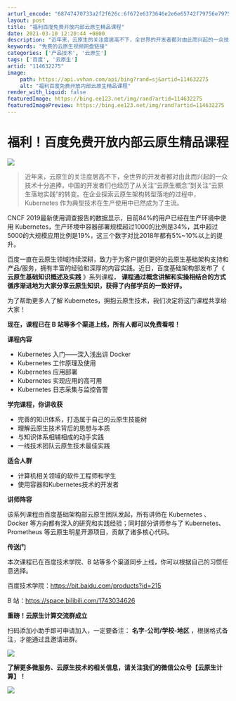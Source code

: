 ```yaml
---
arturl_encode: "68747470733a2f2f626c:6f672e6373646e2e6e65742f79756e7975616e7368656e672f:61727469636c652f64657461696c732f313134363332323735"
layout: post
title: "福利百度免费开放内部云原生精品课程"
date: 2021-03-10 12:20:44 +0800
description: "近年来，云原生的关注度居高不下，全世界的开发者都对由此而兴起的一众技术十分追捧，中国的开发者们也经历"
keywords: "免费的云原生视频网盘链接"
categories: ['产品技术', '云原生']
tags: ['百度', '云原生']
artid: "114632275"
image:
    path: https://api.vvhan.com/api/bing?rand=sj&artid=114632275
    alt: "福利百度免费开放内部云原生精品课程"
render_with_liquid: false
featuredImage: https://bing.ee123.net/img/rand?artid=114632275
featuredImagePreview: https://bing.ee123.net/img/rand?artid=114632275
---
```


# 福利！百度免费开放内部云原生精品课程

![](https://i-blog.csdnimg.cn/blog_migrate/7a18e4582dc441d1625df35ed4c581f8.jpeg)

> 近年来，云原生的关注度居高不下，全世界的开发者都对由此而兴起的一众技术十分追捧，中国的开发者们也经历了从关注“云原生概念”到关注“云原生落地实践”的转变。在企业探索云原生架构转型落地的过程中，Kubernetes 作为典型技术在生产使用中已然成为了主流。

CNCF 2019最新使用调查报告的数据显示，目前84%的用户已经在生产环境中使用 Kubernetes，生产环境中容器部署规模超过1000的比例是34%，其中超过5000的大规模应用比例是19%，这三个数字对比2018年都有5%~10%以上的提升。

百度一直在云原生领域持续深耕，致力于为客户提供更好的云原生基础架构支持和产品/服务，拥有丰富的经验和深厚的内容实践。近日，百度基础架构部发布了《
**云原生基础知识概述及实践**
》系列课程，
**课程通过概念讲解和实操相结合的方式循序渐进地为大家分享云原生知识，获得了内部学员的一致好评。**

为了帮助更多人了解 Kubernetes，拥抱云原生技术，我们决定将这门课程共享给大家！

**现在，课程已在 B 站等多个渠道上线，所有人都可以免费看啦！**

**课程内容**

* Kubernetes 入门——深入浅出讲 Docker
* Kubernetes 工作原理及使用
* Kubernetes 应用部署
* Kubernetes 实现应用的高可用
* Kubernetes 日志采集与监控告警

**学完课程，你讲收获**

* 完善的知识体系，打造属于自己的云原生技能树
* 理解云原生技术背后的思想与本质
* 与知识体系相辅相成的动手实践
* 一线技术团队云原生技术最佳实践

**适合人群**

* 计算机相关领域的软件工程师和学生
* 使用容器和Kubernetes技术的开发者

**讲师阵容**

该系列课程由百度基础架构部云原生团队发起，所有讲师在 Kubernetes 、Docker 等方向都有深入的研究和实践经验；同时部分讲师参与了 Kubernetes、Prometheus 等云原生明星开源项目，贡献了诸多核心代码。

**传送门**

本次课程已在百度技术学院、B 站等多个渠道同步上线，你可以根据自己的习惯任意选择。

百度技术学院：https://bit.baidu.com/products?id=215

B 站：https://space.bilibili.com/1743034626

**重磅！云原生计算交流群成立**

扫码添加小助手即可申请加入，一定要备注：
**名字-公司/学校-地区**
，根据格式备注，才能通过且邀请进群。

![](https://i-blog.csdnimg.cn/blog_migrate/354f5520539a4ac1ebdb32a33aaf3127.jpeg)

**了解更多微服务、云原生技术的相关信息，请关注我们的微信公众号【云原生计算】！**

![](https://i-blog.csdnimg.cn/blog_migrate/6823e11af75aed3226cd183d6a7399fb.png)